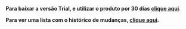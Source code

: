 **Para baixar a versão Trial, e utilizar o produto por 30 dias [clique aqui](https://tecnospeed-trial.s3.sa-east-1.amazonaws.com/setup_reinf_tecnoaccount_5.1.20.214.exe "Baixar o Componente Reinf Trial")**.

**Para ver uma lista com o histórico de mudanças, [clique aqui](https://github.com/tecnospeed/Componente_REINF/blob/master/CHANGELOG.md "Changelog").**
